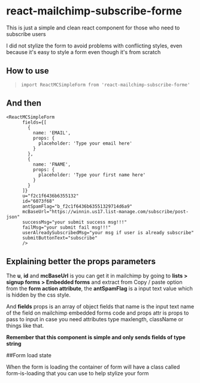 # react-mailchimp-subscribe-forme
This is just a simple and clean react component for those who need to subscribe users

I did not stylize the form to avoid problems with conflicting styles, even because it's easy to style a form even though it's from scratch

## How to use
> `import ReactMCSimpleForm from 'react-mailchimp-subscribe-forme'`

## And then

    <ReactMCSimpleForm
          fields={[
            {
              name: 'EMAIL',
              props: {
                placeholder: 'Type your email here'
              }
            },
            {
              name: 'FNAME',
              props: {
                placeholder: 'Type your first name here'
              }
            }
          ]}
          u="f2c1f6436b6355132"
          id="6073f68"
          antSpamFlag="b_f2c1f6436b63551329714d6a9"
          mcBaseUrl="https://winnin.us17.list-manage.com/subscribe/post-json"
          successMsg="your submit success msg!!!"
          failMsg="your submit fail msg!!!"
          userAlreadySubscribedMsg="your msg if user is already subscribe"
          submitButtonText="subscribe"
          />

## Explaining better the props parameters

The **u**, **id** and **mcBaseUrl** is you can get it in mailchimp by going to **lists > signup forms > Embedded forms** and extract from Copy / paste option from the **form action attribute**, the **antSpamFlag** is a input  text value which is hidden by the css style.

And **fields** props is an array of object fields that name is the input text name of the field on mailchimp embedded forms code and props attr is props to pass to input in case you need attributes type maxlength, className or things like that.

**Remember that this component is simple and only sends fields of type string**

##Form load state

When the form is loading the container of form will have a class  called form-is-loading that you can use to help stylize your form
